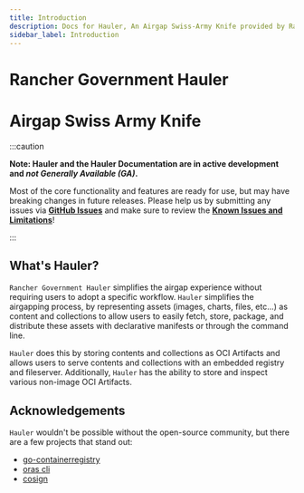 ```yaml
---
title: Introduction
description: Docs for Hauler, An Airgap Swiss-Army Knife provided by Rancher Government
sidebar_label: Introduction
---
```


# Rancher Government Hauler

# Airgap Swiss Army Knife

:::caution

**Note: Hauler and the Hauler Documentation are in active development and _not Generally Available (GA)_.**

Most of the core functionality and features are ready for use, but may have breaking changes in future releases. Please help us by submitting any issues via **[GitHub Issues](https://github.com/hauler-dev/hauler-docs/issues)** and make sure to review the **[Known Issues and Limitations](/docs/known-limits)**!

:::

## What's Hauler?

`Rancher Government Hauler` simplifies the airgap experience without requiring users to adopt a specific workflow. `Hauler` simplifies the airgapping process, by representing assets (images, charts, files, etc...) as content and collections to allow users to easily fetch, store, package, and distribute these assets with declarative manifests or through the command line.

`Hauler` does this by storing contents and collections as OCI Artifacts and allows users to serve contents and collections with an embedded registry and fileserver. Additionally, `Hauler` has the ability to store and inspect various non-image OCI Artifacts.

## Acknowledgements

`Hauler` wouldn't be possible without the open-source community, but there are a few projects that stand out:

- [go-containerregistry](https://github.com/google/go-containerregistry)
- [oras cli](https://github.com/oras-project/oras)
- [cosign](https://github.com/sigstore/cosign)
